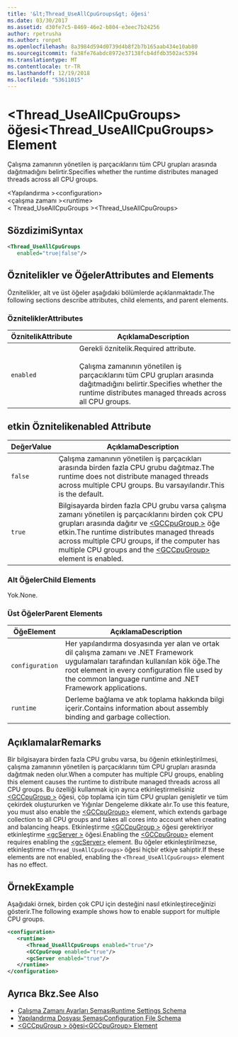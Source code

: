 ```yaml
---
title: '&lt;Thread_UseAllCpuGroups&gt; öğesi'
ms.date: 03/30/2017
ms.assetid: d30fe7c5-8469-46e2-b804-e3eec7b24256
author: rpetrusha
ms.author: ronpet
ms.openlocfilehash: 8a3984d594d0739d4b8f2b7b165aab434e10ab80
ms.sourcegitcommit: fa38fe76abdc8972e37138fcb4dfdb3502ac5394
ms.translationtype: MT
ms.contentlocale: tr-TR
ms.lasthandoff: 12/19/2018
ms.locfileid: "53611015"
---
```

# <a name="ltthreaduseallcpugroupsgt-element"></a><span data-ttu-id="a2e2b-102">&lt;Thread_UseAllCpuGroups&gt; öğesi</span><span class="sxs-lookup"><span data-stu-id="a2e2b-102">&lt;Thread_UseAllCpuGroups&gt; Element</span></span>
<span data-ttu-id="a2e2b-103">Çalışma zamanının yönetilen iş parçacıklarını tüm CPU grupları arasında dağıtmadığını belirtir.</span><span class="sxs-lookup"><span data-stu-id="a2e2b-103">Specifies whether the runtime distributes managed threads across all CPU groups.</span></span>  
  
 <span data-ttu-id="a2e2b-104">\<Yapılandırma ></span><span class="sxs-lookup"><span data-stu-id="a2e2b-104">\<configuration></span></span>  
<span data-ttu-id="a2e2b-105">\<çalışma zamanı ></span><span class="sxs-lookup"><span data-stu-id="a2e2b-105">\<runtime></span></span>  
<span data-ttu-id="a2e2b-106">< Thread_UseAllCpuGroups ></span><span class="sxs-lookup"><span data-stu-id="a2e2b-106"><Thread_UseAllCpuGroups></span></span>  
  
## <a name="syntax"></a><span data-ttu-id="a2e2b-107">Sözdizimi</span><span class="sxs-lookup"><span data-stu-id="a2e2b-107">Syntax</span></span>  
  
```xml
<Thread_UseAllCpuGroups    
   enabled="true|false"/>  
```  
  
## <a name="attributes-and-elements"></a><span data-ttu-id="a2e2b-108">Öznitelikler ve Öğeler</span><span class="sxs-lookup"><span data-stu-id="a2e2b-108">Attributes and Elements</span></span>  
 <span data-ttu-id="a2e2b-109">Öznitelikler, alt ve üst öğeler aşağıdaki bölümlerde açıklanmaktadır.</span><span class="sxs-lookup"><span data-stu-id="a2e2b-109">The following sections describe attributes, child elements, and parent elements.</span></span>  
  
### <a name="attributes"></a><span data-ttu-id="a2e2b-110">Öznitelikler</span><span class="sxs-lookup"><span data-stu-id="a2e2b-110">Attributes</span></span>  
  
|<span data-ttu-id="a2e2b-111">Öznitelik</span><span class="sxs-lookup"><span data-stu-id="a2e2b-111">Attribute</span></span>|<span data-ttu-id="a2e2b-112">Açıklama</span><span class="sxs-lookup"><span data-stu-id="a2e2b-112">Description</span></span>|  
|---------------|-----------------|  
|`enabled`|<span data-ttu-id="a2e2b-113">Gerekli öznitelik.</span><span class="sxs-lookup"><span data-stu-id="a2e2b-113">Required attribute.</span></span><br /><br /> <span data-ttu-id="a2e2b-114">Çalışma zamanının yönetilen iş parçacıklarını tüm CPU grupları arasında dağıtmadığını belirtir.</span><span class="sxs-lookup"><span data-stu-id="a2e2b-114">Specifies whether the runtime distributes managed threads across all CPU groups.</span></span>|  
  
## <a name="enabled-attribute"></a><span data-ttu-id="a2e2b-115">etkin Öznitelik</span><span class="sxs-lookup"><span data-stu-id="a2e2b-115">enabled Attribute</span></span>  
  
|<span data-ttu-id="a2e2b-116">Değer</span><span class="sxs-lookup"><span data-stu-id="a2e2b-116">Value</span></span>|<span data-ttu-id="a2e2b-117">Açıklama</span><span class="sxs-lookup"><span data-stu-id="a2e2b-117">Description</span></span>|  
|-----------|-----------------|  
|`false`|<span data-ttu-id="a2e2b-118">Çalışma zamanının yönetilen iş parçacıkları arasında birden fazla CPU grubu dağıtmaz.</span><span class="sxs-lookup"><span data-stu-id="a2e2b-118">The runtime does not distribute managed threads across multiple CPU groups.</span></span> <span data-ttu-id="a2e2b-119">Bu varsayılandır.</span><span class="sxs-lookup"><span data-stu-id="a2e2b-119">This is the default.</span></span>|  
|`true`|<span data-ttu-id="a2e2b-120">Bilgisayarda birden fazla CPU grubu varsa çalışma zamanı yönetilen iş parçacıklarını birden çok CPU grupları arasında dağıtır ve [ \<GCCpuGroup >](../../../../../docs/framework/configure-apps/file-schema/runtime/gccpugroup-element.md) öğe etkin.</span><span class="sxs-lookup"><span data-stu-id="a2e2b-120">The runtime distributes managed threads across multiple CPU groups, if the computer has multiple CPU groups and the [\<GCCpuGroup>](../../../../../docs/framework/configure-apps/file-schema/runtime/gccpugroup-element.md) element is enabled.</span></span>|  
  
### <a name="child-elements"></a><span data-ttu-id="a2e2b-121">Alt Öğeler</span><span class="sxs-lookup"><span data-stu-id="a2e2b-121">Child Elements</span></span>  
 <span data-ttu-id="a2e2b-122">Yok.</span><span class="sxs-lookup"><span data-stu-id="a2e2b-122">None.</span></span>  
  
### <a name="parent-elements"></a><span data-ttu-id="a2e2b-123">Üst Öğeler</span><span class="sxs-lookup"><span data-stu-id="a2e2b-123">Parent Elements</span></span>  
  
|<span data-ttu-id="a2e2b-124">Öğe</span><span class="sxs-lookup"><span data-stu-id="a2e2b-124">Element</span></span>|<span data-ttu-id="a2e2b-125">Açıklama</span><span class="sxs-lookup"><span data-stu-id="a2e2b-125">Description</span></span>|  
|-------------|-----------------|  
|`configuration`|<span data-ttu-id="a2e2b-126">Her yapılandırma dosyasında yer alan ve ortak dil çalışma zamanı ve .NET Framework uygulamaları tarafından kullanılan kök öğe.</span><span class="sxs-lookup"><span data-stu-id="a2e2b-126">The root element in every configuration file used by the common language runtime and .NET Framework applications.</span></span>|  
|`runtime`|<span data-ttu-id="a2e2b-127">Derleme bağlama ve atık toplama hakkında bilgi içerir.</span><span class="sxs-lookup"><span data-stu-id="a2e2b-127">Contains information about assembly binding and garbage collection.</span></span>|  
  
## <a name="remarks"></a><span data-ttu-id="a2e2b-128">Açıklamalar</span><span class="sxs-lookup"><span data-stu-id="a2e2b-128">Remarks</span></span>  
 <span data-ttu-id="a2e2b-129">Bir bilgisayara birden fazla CPU grubu varsa, bu öğenin etkinleştirilmesi, çalışma zamanının yönetilen iş parçacıklarını tüm CPU grupları arasında dağıtmak neden olur.</span><span class="sxs-lookup"><span data-stu-id="a2e2b-129">When a computer has multiple CPU groups, enabling this element causes the runtime to distribute managed threads across all CPU groups.</span></span> <span data-ttu-id="a2e2b-130">Bu özelliği kullanmak için ayrıca etkinleştirmelisiniz [ \<GCCpuGroup >](../../../../../docs/framework/configure-apps/file-schema/runtime/gccpugroup-element.md) öğesi, çöp toplama için tüm CPU grupları genişletir ve tüm çekirdek oluştururken ve Yığınlar Dengeleme dikkate alır.</span><span class="sxs-lookup"><span data-stu-id="a2e2b-130">To use this feature, you must also enable the [\<GCCpuGroup>](../../../../../docs/framework/configure-apps/file-schema/runtime/gccpugroup-element.md) element, which extends garbage collection to all CPU groups and takes all cores into account when creating and balancing heaps.</span></span> <span data-ttu-id="a2e2b-131">Etkinleştirme [ \<GCCpuGroup >](../../../../../docs/framework/configure-apps/file-schema/runtime/gccpugroup-element.md) öğesi gerektiriyor etkinleştirme [ \<gcServer >](../../../../../docs/framework/configure-apps/file-schema/runtime/gcserver-element.md) öğesi.</span><span class="sxs-lookup"><span data-stu-id="a2e2b-131">Enabling the [\<GCCpuGroup>](../../../../../docs/framework/configure-apps/file-schema/runtime/gccpugroup-element.md) element requires enabling the [\<gcServer>](../../../../../docs/framework/configure-apps/file-schema/runtime/gcserver-element.md) element.</span></span> <span data-ttu-id="a2e2b-132">Bu öğeler etkinleştirilmezse, etkinleştirme `<Thread_UseAllCpuGroups>` öğesi hiçbir etkiye sahiptir.</span><span class="sxs-lookup"><span data-stu-id="a2e2b-132">If these elements are not enabled, enabling the `<Thread_UseAllCpuGroups>` element has no effect.</span></span>  
  
## <a name="example"></a><span data-ttu-id="a2e2b-133">Örnek</span><span class="sxs-lookup"><span data-stu-id="a2e2b-133">Example</span></span>  
 <span data-ttu-id="a2e2b-134">Aşağıdaki örnek, birden çok CPU için desteğini nasıl etkinleştireceğinizi gösterir.</span><span class="sxs-lookup"><span data-stu-id="a2e2b-134">The following example shows how to enable support for multiple CPU groups.</span></span>  
  
```xml  
<configuration>  
   <runtime>  
      <Thread_UseAllCpuGroups enabled="true"/>  
      <GCCpuGroup enabled="true"/>  
      <gcServer enabled="true"/>  
   </runtime>  
</configuration>  
```  
  
## <a name="see-also"></a><span data-ttu-id="a2e2b-135">Ayrıca Bkz.</span><span class="sxs-lookup"><span data-stu-id="a2e2b-135">See Also</span></span>  
- [<span data-ttu-id="a2e2b-136">Çalışma Zamanı Ayarları Şeması</span><span class="sxs-lookup"><span data-stu-id="a2e2b-136">Runtime Settings Schema</span></span>](../../../../../docs/framework/configure-apps/file-schema/runtime/index.md)  
- [<span data-ttu-id="a2e2b-137">Yapılandırma Dosyası Şeması</span><span class="sxs-lookup"><span data-stu-id="a2e2b-137">Configuration File Schema</span></span>](../../../../../docs/framework/configure-apps/file-schema/index.md)  
- [<span data-ttu-id="a2e2b-138">\<GCCpuGroup > öğesi</span><span class="sxs-lookup"><span data-stu-id="a2e2b-138">\<GCCpuGroup> Element</span></span>](../../../../../docs/framework/configure-apps/file-schema/runtime/gccpugroup-element.md)
